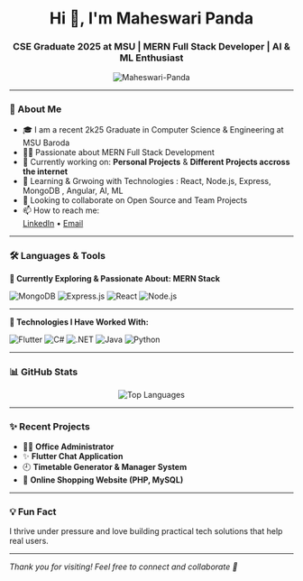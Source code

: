 <h1 align="center">Hi 👋, I'm Maheswari Panda</h1>
<h3 align="center">CSE Graduate 2025 at MSU | MERN Full Stack Developer | AI & ML Enthusiast </h3>

<p align="center">
  <img src="https://komarev.com/ghpvc/?username=Maheswari-Panda&label=Profile%20views&color=0e75b6&style=flat" alt="Maheswari-Panda" />
</p>

---

### 🚀 About Me

- 🎓 I am a recent 2k25 Graduate in Computer Science & Engineering at MSU Baroda  
- 👩‍💻 Passionate about MERN Full Stack Development  
- 🔭 Currently working on: **Personal Projects** & **Different Projects accross the internet**  
- 🌱 Learning & Grwoing with Technologies : React, Node.js, Express, MongoDB , Angular, AI, ML
- 👯 Looking to collaborate on Open Source and Team Projects  
- 📫 How to reach me:  
  [LinkedIn](https://www.linkedin.com/in/maheswari-panda-155837219/) • [Email](mailto:maheswaripanda20112004@gmail.com)

---

### 🛠️ Languages & Tools


**🌟 Currently Exploring & Passionate About: MERN Stack**

![MongoDB](https://img.shields.io/badge/-MongoDB-47A248?style=flat&logo=mongodb&logoColor=white)
![Express.js](https://img.shields.io/badge/-Express.js-000000?style=flat&logo=express&logoColor=white)
![React](https://img.shields.io/badge/-React-61DAFB?style=flat&logo=react&logoColor=black)
![Node.js](https://img.shields.io/badge/-Node.js-339933?style=flat&logo=nodedotjs&logoColor=white)

---

**💼 Technologies I Have Worked With:**

![Flutter](https://img.shields.io/badge/-Flutter-02569B?style=flat&logo=flutter&logoColor=white)
![C#](https://img.shields.io/badge/-C%23-239120?style=flat&logo=c-sharp&logoColor=white)
![.NET](https://img.shields.io/badge/-.NET-512BD4?style=flat&logo=dotnet&logoColor=white)
![Java](https://img.shields.io/badge/-Java-007396?style=flat&logo=java&logoColor=white)
![Python](https://img.shields.io/badge/-Python-3776AB?style=flat&logo=python&logoColor=white)

---

### 📊 GitHub Stats

<p align="center">
  <img src="https://github-readme-stats.vercel.app/api/top-langs/?username=Maheswari-Panda&layout=compact&theme=radical" alt="Top Languages" />
</p>

---

### ✨ Recent Projects
- 👩‍💻 **Office Administrator**
- ✨ **Flutter Chat Application**
- 🕘 **Timetable Generator & Manager System** 
- 🛒 **Online Shopping Website (PHP, MySQL)**  

---

### 💡 Fun Fact
I thrive under pressure and love building practical tech solutions that help real users.

---

*Thank you for visiting! Feel free to connect and collaborate 🤝*
